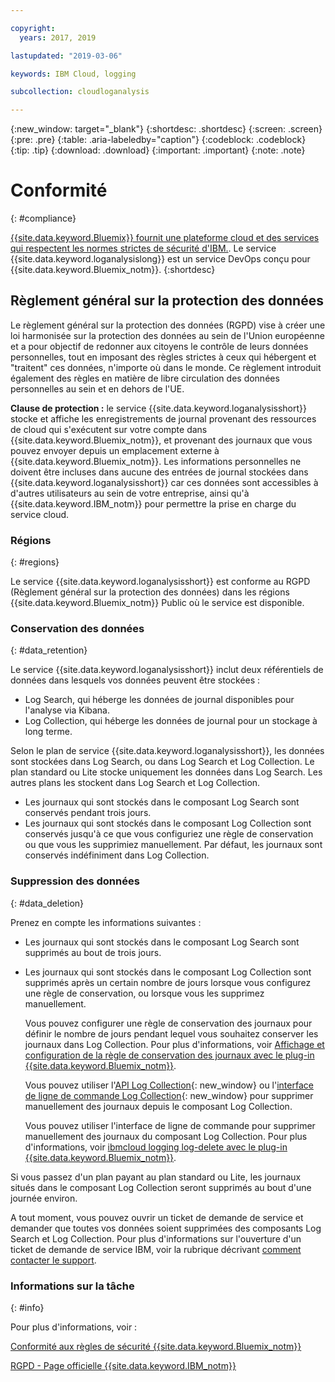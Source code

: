 ```yaml
---

copyright:
  years: 2017, 2019

lastupdated: "2019-03-06"

keywords: IBM Cloud, logging

subcollection: cloudloganalysis

---
```


{:new_window: target="_blank"}
{:shortdesc: .shortdesc}
{:screen: .screen}
{:pre: .pre}
{:table: .aria-labeledby="caption"}
{:codeblock: .codeblock}
{:tip: .tip}
{:download: .download}
{:important: .important}
{:note: .note}


# Conformité
{: #compliance}

[{{site.data.keyword.Bluemix}} fournit une plateforme cloud et des services qui respectent les normes strictes de sécurité d'IBM.](/docs/security/compliance.html#compliance). Le service {{site.data.keyword.loganalysislong}} est un service DevOps conçu pour {{site.data.keyword.Bluemix_notm}}. 
{:shortdesc}


## Règlement général sur la protection des données

Le règlement général sur la protection des données (RGPD) vise à créer une loi harmonisée sur la protection des données au sein de l'Union européenne et a pour objectif de redonner aux citoyens le contrôle de leurs données personnelles, tout en imposant des règles strictes à ceux qui hébergent et "traitent" ces données, n'importe où dans le monde. Ce règlement introduit également des règles en matière de libre circulation des données personnelles au sein et en dehors de l'UE. 

**Clause de protection :** le service {{site.data.keyword.loganalysisshort}} stocke et affiche les enregistrements de journal provenant des ressources de cloud qui s'exécutent sur votre compte dans {{site.data.keyword.Bluemix_notm}}, et provenant des journaux que vous pouvez envoyer depuis un emplacement externe à {{site.data.keyword.Bluemix_notm}}. Les informations personnelles ne doivent être incluses dans aucune des entrées de journal stockées dans {{site.data.keyword.loganalysisshort}} car ces données sont accessibles à d'autres utilisateurs au sein de votre entreprise, ainsi qu'à {{site.data.keyword.IBM_notm}} pour permettre la prise en charge du service cloud.

### Régions
{: #regions}

Le service {{site.data.keyword.loganalysisshort}} est conforme au RGPD (Règlement général sur la protection des données) dans les régions {{site.data.keyword.Bluemix_notm}} Public où le service est disponible.


### Conservation des données
{: #data_retention}

Le service {{site.data.keyword.loganalysisshort}} inclut deux référentiels de données dans lesquels vos données peuvent être stockées : 

* Log Search, qui héberge les données de journal disponibles pour l'analyse via Kibana.
* Log Collection, qui héberge les données de journal pour un stockage à long terme.

Selon le plan de service {{site.data.keyword.loganalysisshort}}, les données sont stockées dans Log Search, ou dans Log Search et Log Collection. Le plan standard ou Lite stocke uniquement les données dans Log Search. Les autres plans les stockent dans Log Search et Log Collection.

* Les journaux qui sont stockés dans le composant Log Search sont conservés pendant trois jours.
* Les journaux qui sont stockés dans le composant Log Collection sont conservés jusqu'à ce que vous configuriez une règle de conservation ou que vous les supprimiez manuellement. Par défaut, les journaux sont conservés indéfiniment dans Log Collection.



### Suppression des données
{: #data_deletion}

Prenez en compte les informations suivantes :

* Les journaux qui sont stockés dans le composant Log Search sont supprimés au bout de trois jours.

* Les journaux qui sont stockés dans le composant Log Collection sont supprimés après un certain nombre de jours lorsque vous configurez une règle de conservation, ou lorsque vous les supprimez manuellement. 

    Vous pouvez configurer une règle de conservation des journaux pour définir le nombre de jours pendant lequel vous souhaitez conserver les journaux dans Log Collection. Pour plus d'informations, voir [Affichage et configuration de la règle de conservation des journaux avec le plug-in {{site.data.keyword.Bluemix_notm}}](/docs/services/CloudLogAnalysis/how-to/manage-logs/configuring_retention_policy_cloud.html#configuring_retention_policy).

    Vous pouvez utiliser l'[API Log Collection](https://console.bluemix.net/apidocs/948-ibm-cloud-log-collection-api?&language=node&env_id=ibm%3Ayp%3Aus-south#introduction){: new_window} ou l'[interface de ligne de commande Log Collection](/docs/services/CloudLogAnalysis/reference/log_analysis_cli_cloud.html#log_analysis_cli){: new_window} pour supprimer manuellement des journaux depuis le composant Log Collection. 

    Vous pouvez utiliser l'interface de ligne de commande pour supprimer manuellement des journaux du composant Log Collection. Pour plus d'informations, voir [ibmcloud logging log-delete avec le plug-in {{site.data.keyword.Bluemix_notm}}](/docs/services/CloudLogAnalysis/how-to/manage-logs/deleting_logs_cloud.html#deleting_logs).


Si vous passez d'un plan payant au plan standard ou Lite, les journaux situés dans le composant Log Collection seront supprimés au bout d'une journée environ.

A tout moment, vous pouvez ouvrir un ticket de demande de service et demander que toutes vos données soient supprimées des composants Log Search et Log Collection. Pour plus d'informations sur l'ouverture d'un ticket de demande de service IBM, voir la rubrique décrivant [comment contacter le support](/docs/get-support/howtogetsupport.html#getting-customer-support).



### Informations sur la tâche
{: #info}

Pour plus d'informations, voir :

[Conformité aux règles de sécurité {{site.data.keyword.Bluemix_notm}}](/docs/security/compliance.html#compliance)

[RGPD - Page officielle {{site.data.keyword.IBM_notm}}](https://www.ibm.com/data-responsibility/gdpr/)



